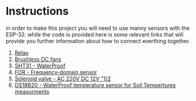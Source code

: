 # Instructions 
in order to make this project you will need to use manny sensors with the ESP-32. while the code is provided 
here is some relevant links that will provide you further information about how to connect everthing together. 

1. [Relay](https://randomnerdtutorials.com/esp32-relay-module-ac-web-server/)
2. [Brushless DC fans](https://esp32io.com/tutorials/esp32-controls-fan)
3. [SHT31 - WaterProof](https://wiki.dfrobot.com/SHT31_Temperature_Humidity_Sensor_Weatherproof_SKU_SEN0385)
4. [FDR - Frequency-domain sensor](https://esp32io.com/tutorials/esp32-soil-moisture-sensor)
5. [Solenoid valve - AC 220V DC 12V "1/2](https://esp32io.com/tutorials/esp32-water-liquid-valve)
6. [DS18B20 - WaterProof temperature sensor for Soil Tempertures measurments](https://www.electronicwings.com/esp32/ds18b20-sensor-interfacing-with-esp32)
